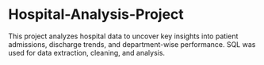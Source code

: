# Hospital-Analysis-Project
This project analyzes hospital data to uncover key insights into patient admissions, discharge trends, and department-wise performance. SQL was used for data extraction, cleaning, and analysis.
